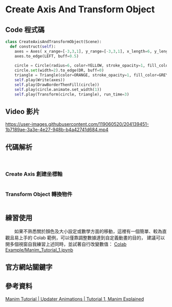 # Create Axis And Transform Object
## Code 程式碼
```python
class CreateAxisAndTransformObject(Scene):
  def construct(self):
    axes = Axes( x_range=[-3,3,1], y_range=[-3,3,1], x_length=6, y_length=6)
    axes.to_edge(LEFT, buff=0.5)
    
    circle = Circle(radius=6, color=YELLOW, stroke_opacity=1, fill_color=RED_C, fill_opacity=0.8)
    circle.set(width=2).to_edge(DR, buff=0)
    triangle = Triangle(color=ORANGE, stroke_opacity=1, fill_color=GREY, fill_opacity=1).set(height=2).shift(DOWN*3+RIGHT*3)
    self.play(Write(axes))
    self.play(DrawBorderThenFill(circle))
    self.play(circle.animate.set_width(1))
    self.play(Transform(circle, triangle), run_time=3)
```
## Video 影片

https://user-images.githubusercontent.com/119060520/204139451-1b7189ae-3a3e-4e27-948b-b4a42741d684.mp4


## 代碼解析
&emsp;&emsp;

### Create Axis 創建坐標軸
```python

```

### Transform Object 轉換物件
```python

```

## 練習使用
&emsp;&emsp;如果不熟悉關於顏色及大小設定或數學方面的移動，這裡有一個簡單、較為直觀且易上手的 Colab 範例，可以僅靠調整數據達到自定義動畫的目的，
建議可以開多個視窗自我練習上述同時，並試著自行改變數值：
[Colab Example/Manim_Tutorial_1.ipynb](https://github.com/JIA-WEI-LI/ManimCE-Learning/blob/d02088c48a90b9f835a4e489a1efefef38d904db/Colab%20Example/Manim_Tutorial_1.ipynb)

## 官方網站關鍵字

## 參考資料
[Manim Tutorial | Updater Animations | Tutorial 1, Manim Explained](https://www.youtube.com/watch?v=MOv6yN7b2aI)
